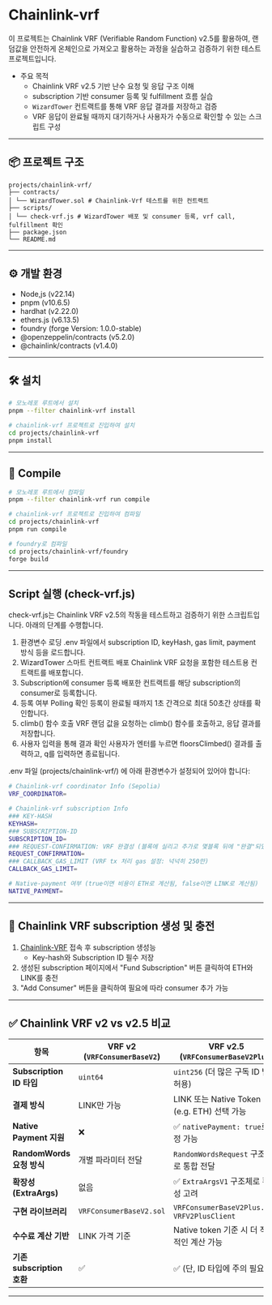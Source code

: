 # Chainlink-vrf
이 프로젝트는 Chainlink VRF (Verifiable Random Function) v2.5를 활용하여, 랜덤값을 안전하게 온체인으로 가져오고 활용하는 과정을 실습하고 검증하기 위한 테스트 프로젝트입니다.
- 주요 목적
    - Chainlink VRF v2.5 기반 난수 요청 및 응답 구조 이해
    - subscription 기반 consumer 등록 및 fulfillment 흐름 실습
    - `WizardTower` 컨트랙트를 통해 VRF 응답 결과를 저장하고 검증
    - VRF 응답이 완료될 때까지 대기하거나 사용자가 수동으로 확인할 수 있는 스크립트 구성

---

## 📦 프로젝트 구조

```
projects/chainlink-vrf/
├── contracts/
│ └── WizardTower.sol # Chainlink-Vrf 테스트를 위한 컨트랙트
├── scripts/
│ └── check-vrf.js # WizardTower 배포 및 consumer 등록, vrf call, fulfillment 확인
├── package.json
└── README.md
```

---

## ⚙️ 개발 환경
- Node,js (v22.14)
- pnpm (v10.6.5)
- hardhat (v2.22.0)
- ethers.js (v6.13.5)
- foundry (forge Version: 1.0.0-stable)
- @openzeppelin/contracts (v5.2.0)
- @chainlink/contracts (v1.4.0)

---

## 🛠️ 설치
```bash
# 모노레포 루트에서 설치
pnpm --filter chainlink-vrf install

# chainlink-vrf 프로젝트로 진입하여 설치
cd projects/chainlink-vrf
pnpm install
```

---

## 🧱 Compile
```bash
# 모노레포 루트에서 컴파일
pnpm --filter chainlink-vrf run compile

# chainlink-vrf 프로젝트로 진입하여 컴파일
cd projects/chainlink-vrf
pnpm run compile

# foundry로 컴파일
cd projects/chainlink-vrf/foundry
forge build
```

---

## Script 실행 (check-vrf.js)
check-vrf.js는 Chainlink VRF v2.5의 작동을 테스트하고 검증하기 위한 스크립트입니다. 아래의 단계를 수행합니다.
1. 환경변수 로딩
    .env 파일에서 subscription ID, keyHash, gas limit, payment 방식 등을 로드합니다.
2. WizardTower 스마트 컨트랙트 배포
    Chainlink VRF 요청을 포함한 테스트용 컨트랙트를 배포합니다.
3. Subscription에 consumer 등록
    배포한 컨트랙트를 해당 subscription의 consumer로 등록합니다.
4. 등록 여부 Polling 확인
    등록이 완료될 때까지 1초 간격으로 최대 50초간 상태를 확인합니다.
5. climb() 함수 호출
    VRF 랜덤 값을 요청하는 climb() 함수를 호출하고, 응답 결과를 저장합니다.
6. 사용자 입력을 통해 결과 확인
    사용자가 엔터를 누르면 floorsClimbed() 결과를 출력하고, q를 입력하면 종료됩니다.

.env 파일 (projects/chainlink-vrf/) 에 아래 환경변수가 설정되어 있어야 합니다:
```bash
# Chainlink-vrf coordinator Info (Sepolia)
VRF_COORDINATOR=

# Chainlink-vrf subscription Info
### KEY-HASH
KEYHASH=
### SUBSCRIPTION-ID
SUBSCRIPTION_ID=
### REQUEST-CONFIRMATION: VRF 완결성 (블록에 실리고 추가로 몇블록 뒤에 "완결"되었음으로 인지하고 처리할지? 보통 3 ~ 5 값을 쓴다고 함)
REQUEST_CONFIRMATION=
### CALLBACK_GAS_LIMIT (VRF tx 처리 gas 설정: 넉넉히 250만)
CALLBACK_GAS_LIMIT=

# Native-payment 여부 (true이면 비용이 ETH로 계산됨, false이면 LINK로 계산됨)
NATIVE_PAYMENT=
```


---

## 🧪 Chainlink VRF subscription 생성 및 충전
1. [Chainlink-VRF](https://vrf.chain.link/sepolia) 접속 후 subscription 생성능
    - Key-hash와 Subscription ID 필수 저장
2. 생성된 subscription 페이지에서 "Fund Subscription" 버튼 클릭하여 ETH와 LINK를 충전
3. "Add Consumer" 버튼을 클릭하여 필요에 따라 consumer 추가 가능

---

## ✅ Chainlink VRF v2 vs v2.5 비교
| 항목                     | VRF v2 (`VRFConsumerBaseV2`) | VRF v2.5 (`VRFConsumerBaseV2Plus`)             |
| ---------------------- | ---------------------------- | ---------------------------------------------- |
| **Subscription ID 타입** | `uint64`                     | `uint256` (더 많은 구독 ID 범위 허용)                   |
| **결제 방식**              | LINK만 가능                     | LINK 또는 Native Token (e.g. ETH) 선택 가능          |
| **Native Payment 지원**  | ❌                            | ✅ `nativePayment: true`로 설정 가능                 |
| **RandomWords 요청 방식**  | 개별 파라미터 전달                   | `RandomWordsRequest` 구조체로 통합 전달                |
| **확장성 (ExtraArgs)**    | 없음                           | ✅ `ExtraArgsV1` 구조체로 확장성 고려                    |
| **구현 라이브러리**           | `VRFConsumerBaseV2.sol`      | `VRFConsumerBaseV2Plus.sol`, `VRFV2PlusClient` |
| **수수료 계산 기반**          | LINK 가격 기준                   | Native token 기준 시 더 직관적인 계산 가능                 |
| **기존 subscription 호환** | ✅                            | ✅ (단, ID 타입에 주의 필요)                            |

---
